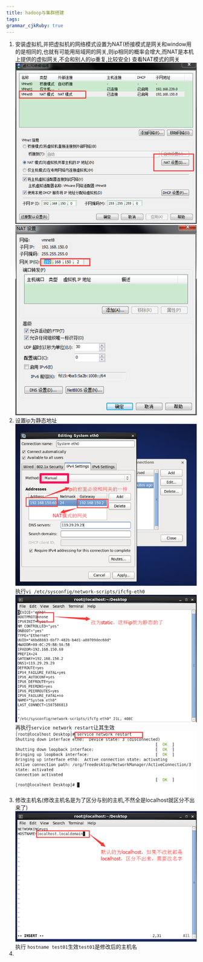 ```yaml
---
title: hadoop与集群搭建
tags: 
grammar_cjkRuby: true
---
```


 1. 安装虚拟机,并把虚拟机的网络模式设置为NAT(桥接模式是网关和window用的是相同的,也就有可能用局域网的网关,则ip相同的概率会增大,而NAT是本机上提供的虚拟网关,不会和别人的ip重复,比较安全)
   查看NAT模式的网关
  ![enter description here][1]
  ![enter description here][2]
 2. 设置ip为静态地址
  ![enter description here][3]
　执行`vi /etc/sysconfig/network-scripts/ifcfg-eth0`
　![enter description here][4]
  再执行`service network restart`让其生效
  ![enter description here][5]
 3. 修改主机名(修改主机名是为了区分与别的主机,不然全是localhost就区分不出来了)
  ![enter description here][6]
  执行 `hostname test01`生效`test01`是修改后的主机名
 4. 


  [1]: https://www.github.com/wxdsunny/images/raw/master/1507557450802.jpg "1507557450802.jpg"
  [2]: https://www.github.com/wxdsunny/images/raw/master/1507557560527.jpg "1507557560527.jpg"
  [3]: https://www.github.com/wxdsunny/images/raw/master/1507557941819.jpg "1507557941819.jpg"
  [4]: https://www.github.com/wxdsunny/images/raw/master/1507558565934.jpg "1507558565934.jpg"
  [5]: https://www.github.com/wxdsunny/images/raw/master/1507559241598.jpg "1507559241598.jpg"
  [6]: https://www.github.com/wxdsunny/images/raw/master/1507558940918.jpg "1507558940918.jpg"